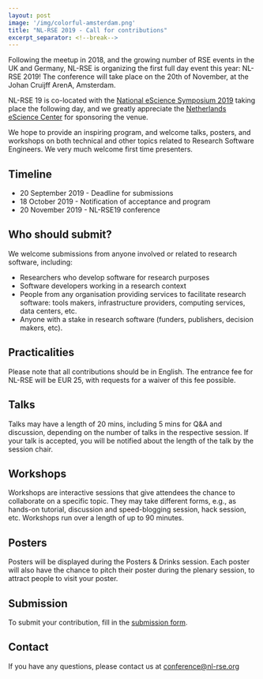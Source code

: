 ```yaml
---
layout: post
image: '/img/colorful-amsterdam.png'
title: "NL-RSE 2019 - Call for contributions"
excerpt_separator: <!--break-->
---
```


Following the meetup in 2018, and the growing number of RSE events in the UK and Germany, NL-RSE is organizing the first full day event this year: NL-RSE 2019! The conference will take place on the 20th of November, at the Johan Cruijff ArenA, Amsterdam.

<!--break-->

NL-RSE 19 is co-located with the [National eScience Symposium 2019](https://www.esciencecenter.nl/news/6th-national-escience-symposium-2019-digital-challenges-in-open-science) taking place the following day, and we greatly appreciate the [Netherlands eScience Center](https://www.esciencecenter.nl/) for sponsoring the venue.

We hope to provide an inspiring program, and welcome talks, posters, and workshops on both technical and other topics related to Research Software Engineers. We very much welcome first time presenters.

## Timeline
- 20 September 2019 - Deadline for submissions
- 18 October 2019 - Notification of acceptance and program
- 20 November 2019 - NL-RSE19 conference

## Who should submit?

We welcome submissions from anyone involved or related to research software, including:
- Researchers who develop software for research purposes
- Software developers working in a research context
- People from any organisation providing services to facilitate research software: tools makers, infrastructure providers, computing services, data centers, etc.
- Anyone with a stake in research software (funders, publishers, decision makers, etc).

## Practicalities
Please note that all contributions should be in English. The entrance fee for NL-RSE will be EUR 25, with requests for a waiver of this fee possible.

## Talks
Talks may have a length of 20 mins, including 5 mins for Q&A and discussion, depending on the number of talks in the respective session. If your talk is accepted, you will be notified about the length of the talk by the session chair.

## Workshops
Workshops are interactive sessions that give attendees the chance to collaborate on a specific topic. They may take different forms, e.g., as hands-on tutorial, discussion and speed-blogging session, hack session, etc. Workshops run over a length of up to 90 minutes.

## Posters
Posters will be displayed during the Posters & Drinks session. Each poster will also have the chance to pitch their poster during the plenary session, to attract people to visit your poster.

## Submission
To submit your contribution, fill in the [submission form](https://forms.gle/FwR7hhpGkEBcqtQ98).

## Contact
If you have any questions, please contact us at conference@nl-rse.org

